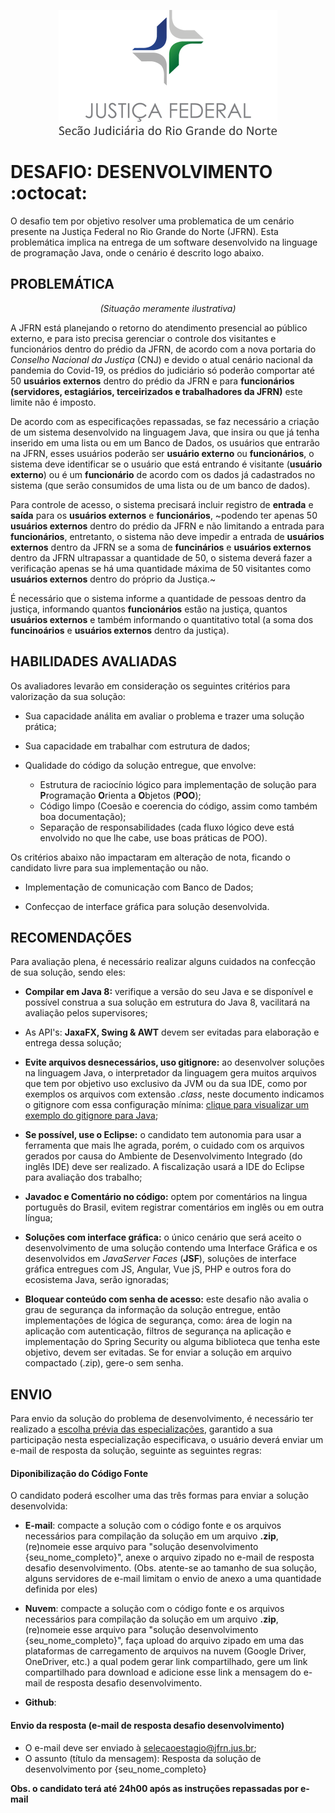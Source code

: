 <p align="center">
  <img src="../material-de-apoio/img/jfrn_logo.png" />
</p>


# DESAFIO: DESENVOLVIMENTO :octocat:

O desafio tem por objetivo resolver uma problematica de um cenário presente na Justiça Federal no Rio Grande do Norte (JFRN). Esta problemática implica na entrega de um software desenvolvido na linguage de programação Java, onde o cenário é descrito logo abaixo. 

## PROBLEMÁTICA

<p align="center">
  <i>(Situação meramente ilustrativa)</i>
</p>


A JFRN está planejando o retorno do atendimento presencial ao público externo, e para isto precisa gerenciar o controle dos visitantes e funcionários dentro do prédio da JFRN, de acordo com a nova portaria do *Conselho Nacional da Justiça* (CNJ) e devido o atual cenário nacional da pandemia do Covid-19,  os prédios do judiciário só poderão comportar até 50 **usuários externos** dentro do prédio da JFRN e para **funcionários (servidores, estagiários, terceirizados e trabalhadores da JFRN)** este limite não é imposto.

De acordo com as especificações repassadas, se faz necessário a criação de um sistema desenvolvido na linguagem Java, que insira ou que já tenha inserido em uma lista ou em um Banco de Dados, os usuários que entrarão na JFRN, esses usuários poderão ser **usuário externo** ou **funcionários**, o sistema deve identificar se o usuário que está entrando é visitante (**usuário externo**) ou é um **funcionário**  de acordo com os dados já cadastrados no sistema (que serão consumidos de uma lista ou de um banco de dados). 

Para controle de acesso, o sistema precisará incluir registro de **entrada** e **saída** para os **usuários externos** e **funcionários**, ~podendo ter apenas 50 **usuários externos** dentro do prédio da JFRN e não limitando a entrada para **funcionários**, entretanto, o sistema não deve impedir a entrada de **usuários externos** dentro da JFRN se a soma de **funcinários** e **usuários externos** dentro da JFRN ultrapassar a quantidade de 50, o sistema deverá fazer a verificação apenas se há uma quantidade máxima de 50 visitantes como **usuários externos** dentro do próprio da Justiça.~

É necessário que o sistema informe a quantidade de pessoas dentro da justiça, informando quantos **funcionários** estão na justiça, quantos **usuários externos** e também informando o quantitativo total (a soma dos **funcinoários** e **usuários externos** dentro da justiça).  

## HABILIDADES AVALIADAS

Os avaliadores levarão em consideração os seguintes critérios para valorização da sua solução:

   - Sua capacidade análita em avaliar o problema e trazer uma solução prática;
   
   - Sua capacidade em trabalhar com estrutura de dados;
   
   - Qualidade do código da solução entregue, que envolve:
      - Estrutura de raciocínio lógico para implementação de solução para **P**rogramação **O**rienta a **O**bjetos (**POO**);
      - Código limpo (Coesão e coerencia do código, assim como também boa documentação);
      - Separação de responsabilidades (cada fluxo lógico deve está envolvido no que lhe cabe, use boas práticas de POO).
      
Os critérios abaixo não impactaram em alteração de nota, ficando o candidato livre para sua implementação ou não.

   - Implementação de comunicação com Banco de Dados;
   
   - Confecçao de interface gráfica para solução desenvolvida.
      

## RECOMENDAÇÕES

Para avaliação plena, é necessário realizar alguns cuidados na confecção de sua solução, sendo eles:

   - **Compilar em Java 8:** verifique a versão do seu Java e se disponível e possível construa a sua solução em estrutura do Java 8, vacilitará na avaliação pelos supervisores;

   - As API's: **JaxaFX, Swing & AWT** devem ser evitadas para elaboração e entrega dessa solução;

   - **Evite arquivos desnecessários, uso gitignore:** ao desenvolver soluções na linguagem Java, o interpretador da linguagem gera muitos arquivos que tem por objetivo uso exclusivo da JVM ou da sua IDE, como por exemplos os arquivos com extensão *.class*, neste documento indicamos o gitignore com essa configuração mínima: [clique para visualizar  um exemplo do gitignore para Java](../.gitignore);
   
   - **Se possível, use o Eclipse:** o candidato tem autonomia para usar a ferramenta que mais lhe agrada, porém, o cuidado com os arquivos gerados por causa do Ambiente de Desenvolvimento Integrado (do inglês IDE) deve ser realizado. A fiscalização usará a IDE do Eclipse para avaliação dos trabalho;
   
   - **Javadoc e Comentário no código:** optem por comentários na lingua português do Brasil, evitem registrar comentários em inglês ou em outra língua;
   
   - **Soluções com interface gráfica:** o único cenário que será aceito o desenvolvimento de uma solução contendo uma Interface Gráfica e os desenvolvidos em *JavaServer Faces* (**JSF**), soluções de interface gráfica entregues com JS, Angular, Vue jS, PHP e outros fora do ecosistema Java, serão ignoradas;
   
   - **Bloquear conteúdo com senha de acesso:** este desafio não avalia o grau de segurança da informação da solução entregue, então implementações de lógica de segurança, como: área de login na aplicação com autenticação, filtros de segurança na aplicação e implementação do Spring Security ou alguma biblioteca que tenha este objetivo, devem ser evitadas. Se for enviar a solução em arquivo compactado (.zip), gere-o sem senha.

## ENVIO

Para envio da solução do problema de desenvolvimento, é necessário ter realizado a [escolha prévia das especializações](../README.md#2---envio-das-escolhas), garantido a sua participação nesta especialização especificava, o usuário deverá enviar um e-mail de resposta da solução, seguinte as seguintes regras:

#### Diponibilização do Código Fonte

O candidato poderá escolher uma das três formas para enviar a solução desenvolvida:

   - **E-mail**: compacte a solução com o código fonte e os arquivos necessários para compilação da solução em um arquivo **.zip**, (re)nomeie esse arquivo para "solução desenvolvimento {seu_nome_completo}", anexe o arquivo zipado no e-mail de resposta desafio desenvolvimento. (Obs. atente-se ao tamanho de sua solução, alguns servidores de e-mail limitam o envio de anexo a uma quantidade definida por eles)

   - **Nuvem**: compacte a solução com o código fonte e os arquivos necessários para compilação da solução em um arquivo **.zip**, (re)nomeie esse arquivo para "solução desenvolvimento {seu_nome_completo}", faça upload do arquivo zipado em uma das plataformas de carregamento de arquivos na nuvem (Google Driver, OneDriver, etc.) a qual podem gerar link compartilhado, gere um link compartilhado para download e adicione esse link a mensagem do e-mail de resposta desafio desenvolvimento.
   
   - **Github**:

#### Envio da resposta (e-mail de resposta desafio desenvolvimento)

   - O e-mail deve ser enviado à selecaoestagio@jfrn.jus.br;
   - O assunto (título da mensagem): Resposta da solução de desenvolvimento por {seu_nome_completo}
   

**Obs. o candidato terá até 24h00 após as instruções repassadas por e-mail**
